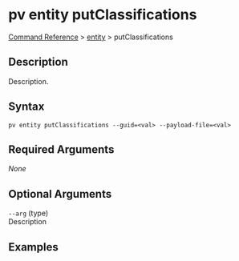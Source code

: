 # pv entity putClassifications
[Command Reference](../../../README.md#command-reference) > [entity](./main.md) > putClassifications

## Description
Description.

## Syntax
```
pv entity putClassifications --guid=<val> --payload-file=<val>
```

## Required Arguments
*None*

## Optional Arguments
`--arg` (type)  
Description

## Examples
```powershell

```